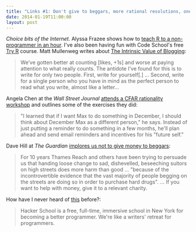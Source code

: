 ```yaml
---
title: "Links #1: Don't give to beggars, more rational resolutions, one hour R, write for yourself"
date: 2014-01-19T11:00:00
layout: post
---
```


_Choice bits of the Internet._ Alyssa Frazee shows how to [teach R to a non-programmer in an hour](http://alyssafrazee.com/introducing-R.html). I've also been having fun with Code School's free [Try R](http://tryr.codeschool.com/) course. Matt Mullenweg writes about [The Intrinsic Value of Blogging](http://ma.tt/2014/01/intrinsic-blogging/):

> We’ve gotten better at counting [likes, +1s] and worse at paying attention to what really counts. The antidote I’ve found for this is to write for only two people. First, write for yourself[.] ... Second, write for a single person who you have in mind as the perfect person to read what you write, almost like a letter...

Angela Chen at the _Wall Street Journal_ [attends a CFAR rationality workshop](http://online.wsj.com/news/articles/SB10001424052702303453004579290510733740616) and outlines some of the exercises they did:

> "I learned that if I want Max to do something in December, I should think about December Max as a different person," he says. Instead of just putting a reminder to do something in a few months, he'll plan ahead and send email reminders and incentives for his "future self."

Dave Hill at _The Guardian_ [implores us not to give money to beggars](http://www.theguardian.com/commentisfree/2013/dec/06/dont-give-money-beggars-help-them):

> For 10 years Thames Reach and others have been trying to persuade us that handing loose change to sad, dishevelled, beseeching suitors on high streets does more harm than good ... "because of the incontrovertible evidence that the vast majority of people begging on the streets are doing so in order to purchase hard drugs". ... If you want to help with money, give it to a relevant charity.

How have I never heard of [this](https://www.hackerschool.com/about) before?:

> Hacker School is a free, full-time, immersive school in New York for becoming a better programmer. We're like a writers' retreat for programmers.
